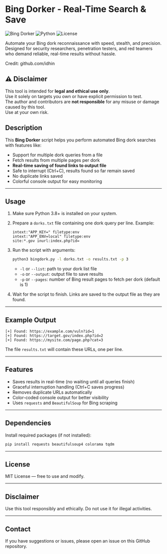 
# Bing Dorker - Real-Time Search & Save

![Bing Dorker](https://img.shields.io/badge/Bing-Dorker-green) ![Python](https://img.shields.io/badge/Python-3.8+-blue) ![License](https://img.shields.io/badge/License-MIT-yellow)

Automate your Bing dork reconnaissance with speed, stealth, and precision.
Designed for security researchers, penetration testers, and red teamers
who demand reliable, real-time results without hassle.

Credit: github.com/idhin

## ⚠️ Disclaimer

This tool is intended for **legal and ethical use only**.  
Use it solely on targets you own or have explicit permission to test.  
The author and contributors are **not responsible** for any misuse or damage caused by this tool.  
Use at your own risk.

## Description

This **Bing Dorker** script helps you perform automated Bing dork searches with features like:

- Support for multiple dork queries from a file
- Fetch results from multiple pages per dork
- **Real-time saving of found links to output file**
- Safe to interrupt (Ctrl+C), results found so far remain saved
- No duplicate links saved
- Colorful console output for easy monitoring

---

## Usage

1. Make sure Python 3.8+ is installed on your system.

2. Prepare a `dorks.txt` file containing one dork query per line. Example:

   ```
   intext:"APP_KEY=" filetype:env
   intext:"APP_ENV=local" filetype:env
   site:*.gov inurl:index.php?id=
   ```

3. Run the script with arguments:

   ```bash
   python3 bingdork.py -l dorks.txt -o results.txt -p 3
   ```

   - `-l` or `--list`: path to your dork list file  
   - `-o` or `--output`: output file to save results  
   - `-p` or `--pages`: number of Bing result pages to fetch per dork (default is 1)

4. Wait for the script to finish. Links are saved to the output file as they are found.

---

## Example Output

```
[+] Found: https://example.com/vuln?id=1
[+] Found: https://target.gov/index.php?id=2
[+] Found: https://mysite.com/page.php?cat=3
```

The file `results.txt` will contain these URLs, one per line.

---

## Features

- Saves results in real-time (no waiting until all queries finish)  
- Graceful interruption handling (Ctrl+C saves progress)  
- Removes duplicate URLs automatically  
- Color-coded console output for better visibility  
- Uses `requests` and `BeautifulSoup` for Bing scraping

---

## Dependencies

Install required packages (if not installed):

```bash
pip install requests beautifulsoup4 colorama tqdm
```

---

## License

MIT License — free to use and modify.

---

## Disclaimer

Use this tool responsibly and ethically. Do not use it for illegal activities.

---

## Contact

If you have suggestions or issues, please open an issue on this GitHub repository.